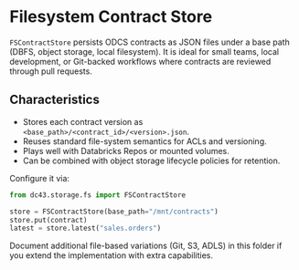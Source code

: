 # Filesystem Contract Store

`FSContractStore` persists ODCS contracts as JSON files under a base path
(DBFS, object storage, local filesystem). It is ideal for small teams,
local development, or Git-backed workflows where contracts are reviewed
through pull requests.

## Characteristics

* Stores each contract version as `<base_path>/<contract_id>/<version>.json`.
* Reuses standard file-system semantics for ACLs and versioning.
* Plays well with Databricks Repos or mounted volumes.
* Can be combined with object storage lifecycle policies for retention.

Configure it via:

```python
from dc43.storage.fs import FSContractStore

store = FSContractStore(base_path="/mnt/contracts")
store.put(contract)
latest = store.latest("sales.orders")
```

Document additional file-based variations (Git, S3, ADLS) in this folder
if you extend the implementation with extra capabilities.
